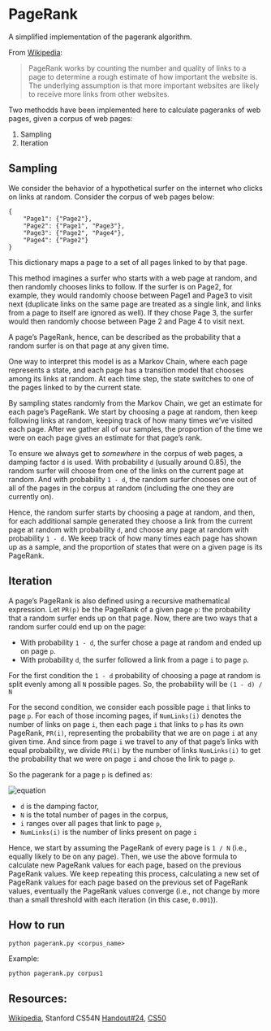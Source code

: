 # PageRank

A simplified implementation of the pagerank algorithm.

From [Wikipedia](https://en.wikipedia.org/wiki/PageRank):
> PageRank works by counting the number and quality of links to a page to determine a rough estimate of how important the website is. The underlying assumption is that more important websites are likely to receive more links from other websites.

Two methodds have been implemented here to calculate pageranks of web pages, given a corpus of web pages:
1. Sampling
2. Iteration

## Sampling

We consider the behavior of a hypothetical surfer on the internet who clicks on links at random. Consider the corpus of web pages below:
```
{
    "Page1": {"Page2"},
    "Page2": {"Page1", "Page3"},
    "Page3": {"Page2", "Page4"},
    "Page4": {"Page2"}
}
```
This dictionary maps a page to a set of all pages linked to by that page.

This method imagines a surfer who starts with a web page at random, and then randomly chooses links to follow. If the surfer is on Page2, for example, they would randomly choose between Page1 and Page3 to visit next (duplicate links on the same page are treated as a single link, and links from a page to itself are ignored as well). If they chose Page 3, the surfer would then randomly choose between Page 2 and Page 4 to visit next.

A page’s PageRank, hence, can be described as the probability that a random surfer is on that page at any given time. 

One way to interpret this model is as a Markov Chain, where each page represents a state, and each page has a transition model that chooses among its links at random. At each time step, the state switches to one of the pages linked to by the current state.

By sampling states randomly from the Markov Chain, we get an estimate for each page’s PageRank. We start by choosing a page at random, then keep following links at random, keeping track of how many times we’ve visited each page. After we gather all of our samples, the proportion of the time we were on each page gives an estimate for that page’s rank.

To ensure we always get to *somewhere* in the corpus of web pages, a damping factor `d` is used. With probability `d` (usually around 0.85), the random surfer will choose from one of the links on the current page at random. And with probability `1 - d`, the random surfer chooses one out of all of the pages in the corpus at random (including the one they are currently on).

Hence, the random surfer starts by choosing a page at random, and then, for each additional sample generated they choose a link from the current page at random with probability `d`, and choose any page at random with probability `1 - d`. We keep track of how many times each page has shown up as a sample, and the proportion of states that were on a given page is its PageRank.


## Iteration

A page’s PageRank is also defined using a recursive mathematical expression. Let `PR(p)` be the PageRank of a given page `p`: the probability that a random surfer ends up on that page.
Now, there are two ways that a random surfer could end up on the page:
- With probability `1 - d`, the surfer chose a page at random and ended up on page `p`.
- With probability `d`, the surfer followed a link from a page `i` to page `p`.

For the first condition the `1 - d` probability of choosing a page at random is split evenly among all `N` possible pages. So, the probability will be `(1 - d) / N`

For the second condition, we  consider each possible page `i` that links to page `p`. For each of those incoming pages, if `NumLinks(i)` denotes the number of links on page `i`, then each page `i` that links to `p` has its own PageRank, `PR(i)`, representing the probability that we are on page `i` at any given time. And since from page `i` we travel to any of that page’s links with equal probability, we divide `PR(i)` by the number of links `NumLinks(i)` to get the probability that we were on page `i` and chose the link to page `p`.

So the pagerank for a page `p` is defined as:

![equation](https://latex.codecogs.com/svg.image?PR(p)%20=%20%5Cfrac%7B1%20-%20d%7D%7BN%7D%20&plus;%20d%20%5Csum_%7Bi%7D%5E%7B%7D%20%5Cfrac%7BPR(i)%7D%7BNumLinks(i)%7D)

- `d` is the damping factor,   
- `N` is the total number of pages in the corpus,
- `i` ranges over all pages that link to page `p`,  
- `NumLinks(i)` is the number of links present on page `i`

Hence, we start by assuming the PageRank of every page is `1 / N` (i.e., equally likely to be on any page). Then, we use the above formula to calculate new PageRank values for each page, based on the previous PageRank values. We keep repeating this process, calculating a new set of PageRank values for each page based on the previous set of PageRank values, eventually the PageRank values converge (i.e., not change by more than a small threshold with each iteration (in this case, `0.001`)).

## How to run
```
python pagerank.py <corpus_name>
```

Example:
```
python pagerank.py corpus1
```

## Resources:
[Wikipedia](https://en.wikipedia.org/wiki/PageRank), Stanford CS54N [Handout#24](https://web.stanford.edu/class/cs54n/handouts/24-GooglePageRankAlgorithm.pdf), [CS50](https://learning.edx.org/course/course-v1:HarvardX+CS50AI+1T2020/home)